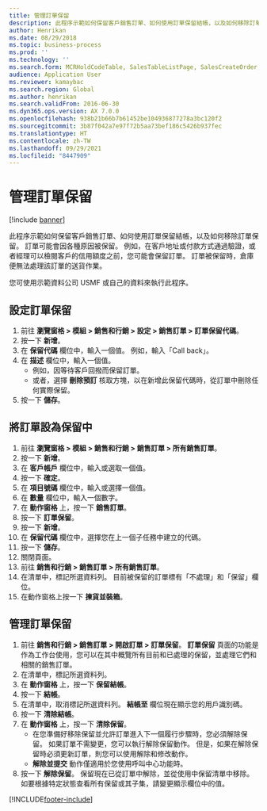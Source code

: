 ```yaml
---
title: 管理訂單保留
description: 此程序示範如何保留客戶銷售訂單、如何使用訂單保留結帳，以及如何移除訂單保留。
author: Henrikan
ms.date: 08/29/2018
ms.topic: business-process
ms.prod: ''
ms.technology: ''
ms.search.form: MCRHoldCodeTable, SalesTableListPage, SalesCreateOrder, SalesTable, MCRHoldCodeTrans, MCRHoldCheckOutOverride, MCRHoldCodeTable, MCRItemListCopying, MCRItemListTable, MCROMHoldList
audience: Application User
ms.reviewer: kamaybac
ms.search.region: Global
ms.author: henrikan
ms.search.validFrom: 2016-06-30
ms.dyn365.ops.version: AX 7.0.0
ms.openlocfilehash: 938b21b66b7b61452be104936877278a3bc120f2
ms.sourcegitcommit: 3b87f042a7e97f72b5aa73bef186c5426b937fec
ms.translationtype: HT
ms.contentlocale: zh-TW
ms.lasthandoff: 09/29/2021
ms.locfileid: "8447909"
---
```

# <a name="manage-order-holds"></a>管理訂單保留

[!include [banner](../../includes/banner.md)]

此程序示範如何保留客戶銷售訂單、如何使用訂單保留結帳，以及如何移除訂單保留。 訂單可能會因各種原因被保留。 例如，在客戶地址或付款方式通過驗證，或者經理可以檢閱客戶的信用額度之前，您可能會保留訂單。 訂單被保留時，倉庫便無法處理該訂單的送貨作業。 

您可使用示範資料公司 USMF 或自己的資料來執行此程序。


## <a name="set-up-order-holds"></a>設定訂單保留
1. 前往 **瀏覽窗格 > 模組 > 銷售和行銷 > 設定 > 銷售訂單 > 訂單保留代碼**。
2. 按一下 **新增**。
3. 在 **保留代碼** 欄位中，輸入一個值。 例如，輸入「Call back」。  
4. 在 **描述** 欄位中，輸入一個值。
    - 例如，因等待客戶回撥而保留訂單。  
    - 或者，選擇 **刪除預訂** 核取方塊，以在新增此保留代碼時，從訂單中刪除任何實際保留。  
5. 按一下 **儲存**。

## <a name="place-order-on-hold"></a>將訂單設為保留中
1. 前往 **瀏覽窗格 > 模組 > 銷售和行銷 > 銷售訂單 > 所有銷售訂單**。
2. 按一下 **新增**。
3. 在 **客戶帳戶** 欄位中，輸入或選取一個值。
4. 按一下 **確定**。
5. 在 **項目號碼** 欄位中，輸入或選擇一個值。
6. 在 **數量** 欄位中，輸入一個數字。
7. 在 **動作窗格** 上，按一下 **銷售訂單**。
8. 按一下 **訂單保留**。
9. 按一下 **新增**。
10. 在 **保留代碼** 欄位中，選擇您在上一個子任務中建立的代碼。
11. 按一下 **儲存**。
12. 關閉頁面。
13. 前往 **銷售和行銷 > 銷售訂單 > 所有銷售訂單**。
14. 在清單中，標記所選資料列。 目前被保留的訂單標有「不處理」和「保留」欄位。
15. 在動作窗格上按一下 **揀貨並裝箱**。

## <a name="manage-order-holds"></a>管理訂單保留
1. 前往 **銷售和行銷 > 銷售訂單 > 開啟訂單 > 訂單保留**。 **訂單保留** 頁面的功能是作為工作台使用，您可以在其中概覽所有目前和已處理的保留，並處理它們和相關的銷售訂單。     
2. 在清單中，標記所選資料列。
3. 在 **動作窗格** 上，按一下 **保留結帳**。
4. 按一下 **結帳**。
5. 在清單中，取消標記所選資料列。 **結帳至** 欄位現在顯示您的用戶識別碼。   
6. 按一下 **清除結帳**。
7. 在 **動作窗格** 上，按一下 **清除保留**。
    - 在您準備好移除保留並允許訂單進入下一個履行步驟時，您必須解除保留。 如果訂單不需變更，您可以執行解除保留動作。 但是，如果在解除保留時必須更新訂單，則您可以使用解除和修改動作。      
    - **解除並提交** 動作僅適用於您使用呼叫中心功能時。  
8. 按一下 **解除保留**。 保留現在已從訂單中解除，並從使用中保留清單中移除。 如要根據特定狀態查看所有保留或其子集，請變更顯示欄位中的值。     



[!INCLUDE[footer-include](../../../includes/footer-banner.md)]